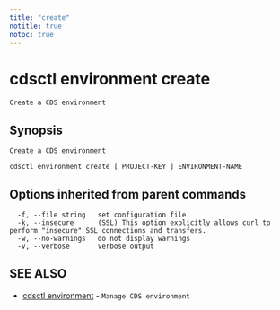 ```yaml
---
title: "create"
notitle: true
notoc: true
---
```

# cdsctl environment create

`Create a CDS environment`

## Synopsis

`Create a CDS environment`

```
cdsctl environment create [ PROJECT-KEY ] ENVIRONMENT-NAME
```

## Options inherited from parent commands

```
  -f, --file string   set configuration file
  -k, --insecure      (SSL) This option explicitly allows curl to perform "insecure" SSL connections and transfers.
  -w, --no-warnings   do not display warnings
  -v, --verbose       verbose output
```

## SEE ALSO

* [cdsctl environment](/docs/components/cdsctl/environment/)	 - `Manage CDS environment`

